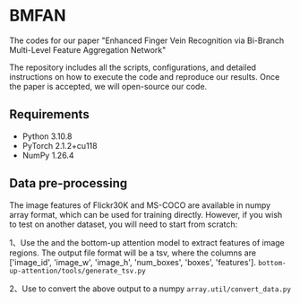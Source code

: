 # BMFAN
The codes for our paper "Enhanced Finger Vein Recognition via Bi-Branch Multi-Level Feature Aggregation Network"

The repository includes all the scripts, configurations, and detailed instructions on how to execute the code and reproduce our results. Once the paper is accepted, we will open-source our code.

## Requirements
- Python 3.10.8
- PyTorch 2.1.2+cu118
- NumPy 1.26.4

## Data pre-processing
   The image features of Flickr30K and MS-COCO are available in numpy array format, which can be used for training directly. However, if you wish to test on another dataset, you will need to start from scratch:

   
   1、Use the and the bottom-up attention model to extract features of image regions. The output file format will be a tsv, where the columns are ['image_id', 'image_w', 'image_h', 'num_boxes', 'boxes', 'features'].  `bottom-up-attention/tools/generate_tsv.py`

   
   2、Use to convert the above output to a numpy `array.util/convert_data.py`
